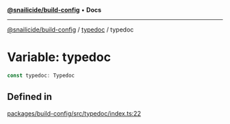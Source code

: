 [**@snailicide/build-config**](../../README.md) • **Docs**

---

[@snailicide/build-config](../../README.md) / [typedoc](../README.md) / typedoc

# Variable: typedoc

```ts
const typedoc: Typedoc
```

## Defined in

[packages/build-config/src/typedoc/index.ts:22](https://github.com/gbtunney/snailicide-monorepo/blob/master/packages/build-config/src/typedoc/index.ts#L22)
